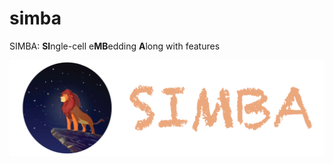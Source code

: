 # simba

SIMBA: **SI**ngle-cell e**MB**edding **A**long with features

![simba](./docs/source/_static/img/logo_simba.png?raw=true)
